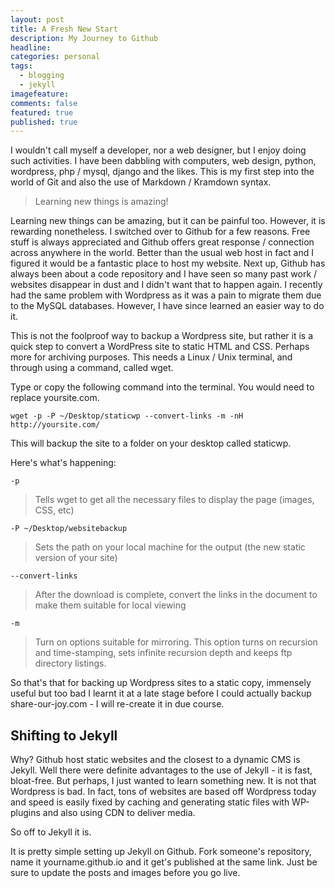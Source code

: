 ```yaml
---
layout: post
title: A Fresh New Start
description: My Journey to Github
headline: 
categories: personal
tags:
  - blogging
  - jekyll
imagefeature:
comments: false
featured: true
published: true
---
```


I wouldn't call myself a developer, nor a web designer, but I enjoy doing such activities. I have been dabbling with computers, web design, python, wordpress, php / mysql, django and the likes. This is my first step into the world of Git and also the use of Markdown / Kramdown syntax. 

> Learning new things is amazing!

Learning new things can be amazing, but it can be painful too. However, it is rewarding nonetheless. I switched over to Github for a few reasons. Free stuff is always appreciated and Github offers great response / connection across anywhere in the world. Better than the usual web host in fact and I figured it would be a fantastic place to host my website. Next up, Github has always been about a code repository and I have seen so many past work / websites disappear in dust and I didn't want that to happen again. I recently had the same problem with Wordpress as it was a pain to migrate them due to the MySQL databases. However, I have since learned an easier way to do it.

This is not the foolproof way to backup a Wordpress site, but rather it is a quick step to convert a WordPress site to static HTML and CSS. Perhaps more for archiving purposes. This needs a Linux / Unix terminal, and through using a command, called wget. 

Type or copy the following command into the terminal. You would need to replace yoursite.com.

    wget -p -P ~/Desktop/staticwp --convert-links -m -nH http://yoursite.com/

This will backup the site to a folder on your desktop called staticwp. 

Here's what's happening: 

    -p
  
> Tells wget to get all the necessary files to display the page (images, CSS, etc)

    -P ~/Desktop/websitebackup
    
> Sets the path on your local machine for the output (the new static version of your site)

    --convert-links

> After the download is complete, convert the links in the document to make them suitable for local viewing

    -m
    
> Turn on options suitable for mirroring. This option turns on recursion and time-stamping, sets infinite recursion depth and keeps ftp directory listings.

So that's that for backing up Wordpress sites to a static copy, immensely useful but too bad I learnt it at a late stage before I could actually backup share-our-joy.com - I will re-create it in due course.

## Shifting to Jekyll

Why? Github host static websites and the closest to a dynamic CMS is Jekyll. Well there were definite advantages to the use of Jekyll - it is fast, bloat-free. But perhaps, I just wanted to learn something new. It is not that Wordpress is bad. In fact, tons of websites are based off Wordpress today and speed is easily fixed by caching and generating static files with WP-plugins and also using CDN to deliver media. 

So off to Jekyll it is. 

It is pretty simple setting up Jekyll on Github. Fork someone's repository, name it yourname.github.io and it get's published at the same link. Just be sure to update the posts and images before you go live. 
